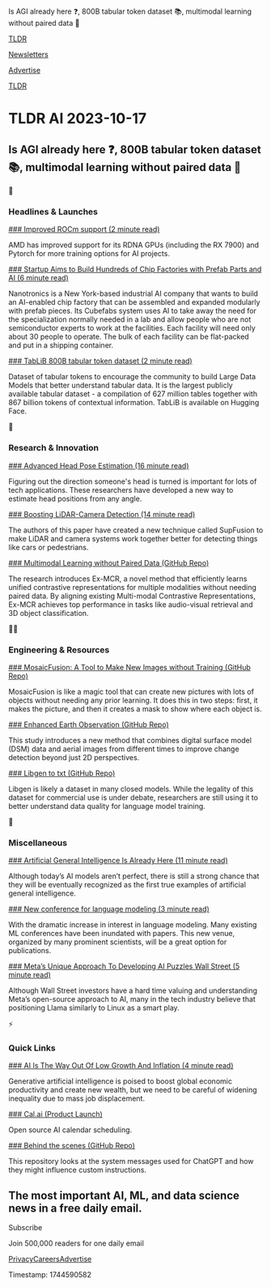 Is AGI already here ❓, 800B tabular token dataset 📚, multimodal learning without paired data 👯

[TLDR](/)

[Newsletters](/newsletters)

[Advertise](https://advertise.tldr.tech/)

[TLDR](/)

# TLDR AI 2023-10-17

## Is AGI already here ❓, 800B tabular token dataset 📚, multimodal learning without paired data 👯

🚀

### Headlines & Launches

[### Improved ROCm support (2 minute read)](https://community.amd.com/t5/ai/amd-extends-support-for-pytorch-machine-learning-development-on/ba-p/637756?utm_source=tldrai)

AMD has improved support for its RDNA GPUs (including the RX 7900) and Pytorch for more training options for AI projects.

[### Startup Aims to Build Hundreds of Chip Factories with Prefab Parts and AI (6 minute read)](https://www.fastcompany.com/90962875/nanotronics-cubefabs-prefab-chip-factories?utm_source=tldrai)

Nanotronics is a New York-based industrial AI company that wants to build an AI-enabled chip factory that can be assembled and expanded modularly with prefab pieces. Its Cubefabs system uses AI to take away the need for the specialization normally needed in a lab and allow people who are not semiconductor experts to work at the facilities. Each facility will need only about 30 people to operate. The bulk of each facility can be flat-packed and put in a shipping container.

[### TabLiB 800B tabular token dataset (2 minute read)](https://www.approximatelabs.com/blog/tablib?utm_source=tlrdai)

Dataset of tabular tokens to encourage the community to build Large Data Models that better understand tabular data. It is the largest publicly available tabular dataset - a compilation of 627 million tables together with 867 billion tokens of contextual information. TabLiB is available on Hugging Face.

🧠

### Research & Innovation

[### Advanced Head Pose Estimation (16 minute read)](https://arxiv.org/abs/2309.07654v1?utm_source=tldrai)

Figuring out the direction someone's head is turned is important for lots of tech applications. These researchers have developed a new way to estimate head positions from any angle.

[### Boosting LiDAR-Camera Detection (14 minute read)](https://arxiv.org/abs/2309.07084v1?utm_source=tldrai)

The authors of this paper have created a new technique called SupFusion to make LiDAR and camera systems work together better for detecting things like cars or pedestrians.

[### Multimodal Learning without Paired Data (GitHub Repo)](https://github.com/MCR-PEFT/Ex-MCR?utm_source=tldrai)

The research introduces Ex-MCR, a novel method that efficiently learns unified contrastive representations for multiple modalities without needing paired data. By aligning existing Multi-modal Contrastive Representations, Ex-MCR achieves top performance in tasks like audio-visual retrieval and 3D object classification.

👨‍💻

### Engineering & Resources

[### MosaicFusion: A Tool to Make New Images without Training (GitHub Repo)](https://github.com/jiahao000/mosaicfusion?utm_source=tldrai)

MosaicFusion is like a magic tool that can create new pictures with lots of objects without needing any prior learning. It does this in two steps: first, it makes the picture, and then it creates a mask to show where each object is.

[### Enhanced Earth Observation (GitHub Repo)](https://github.com/qaz670756/mmcd?utm_source=tldrai)

This study introduces a new method that combines digital surface model (DSM) data and aerial images from different times to improve change detection beyond just 2D perspectives.

[### Libgen to txt (GitHub Repo)](https://github.com/VikParuchuri/libgen_to_txt?utm_source=tldrai)

Libgen is likely a dataset in many closed models. While the legality of this dataset for commercial use is under debate, researchers are still using it to better understand data quality for language model training.

🎁

### Miscellaneous

[### Artificial General Intelligence Is Already Here (11 minute read)](https://www.noemamag.com/artificial-general-intelligence-is-already-here/?utm_source=tldrai)

Although today’s AI models aren’t perfect, there is still a strong chance that they will be eventually recognized as the first true examples of artificial general intelligence.

[### New conference for language modeling (3 minute read)](https://colmweb.org/?utm_source=tldrai)

With the dramatic increase in interest in language modeling. Many existing ML conferences have been inundated with papers. This new venue, organized by many prominent scientists, will be a great option for publications.

[### Meta’s Unique Approach To Developing AI Puzzles Wall Street (5 minute read)](https://www.cnbc.com/2023/10/16/metas-open-source-approach-to-ai-puzzles-wall-street-techies-love-it.html?utm_source=tldrai)

Although Wall Street investors have a hard time valuing and understanding Meta’s open-source approach to AI, many in the tech industry believe that positioning Llama similarly to Linux as a smart play.

⚡️

### Quick Links

[### AI Is The Way Out Of Low Growth And Inflation (4 minute read)](https://www.noemamag.com/ai-is-the-way-out-of-low-growth-and-inflation/?utm_source=tldrai)

Generative artificial intelligence is poised to boost global economic productivity and create new wealth, but we need to be careful of widening inequality due to mass job displacement.

[### Cal.ai (Product Launch)](https://cal.com/ai?utm_source=tldrai)

Open source AI calendar scheduling.

[### Behind the scenes (GitHub Repo)](https://github.com/spdustin/ChatGPT-AutoExpert/blob/main/System%20Prompts.md?utm_source=tldrai)

This repository looks at the system messages used for ChatGPT and how they might influence custom instructions.

## The most important AI, ML, and data science news in a free daily email.

Subscribe

Join 500,000 readers for one daily email

[Privacy](/privacy)[Careers](https://jobs.ashbyhq.com/tldr.tech)[Advertise](/ai/advertise)

Timestamp: 1744590582